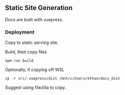 ## Static Site Generation

Docs are built with vuepress.

### Deployment

Copy to static serving site.

Build, then copy files

`npm run build`

Optionally, if copying off WSL

`cp -r src/.vuepress/dist /mnt/c/Users/ethan/docs_dist`

Suggest using filezilla to copy.
